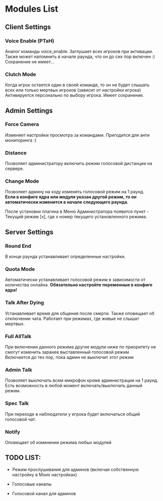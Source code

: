 # Modules List

## Client Settings
### Voice Enable (PTaH)
Аналог команды voice_enable. Заглушает всех игроков при активации. Также может напомнить в начале раунда, что он до сих пор включен :)<br>
Сохранение не имеет...

### Clutch Mode
Когда игрок остается один в своей команде, то он не будет слышать всех или только мертвых игроков (зависит от настройки игрока)<br>
Активируется персонально по выбору игрока. Имеет сохранение.

## Admin Settings
### Force Camera
Изменяет настройки просмотра за командами. Пригодится для анти мониторинга :)

### Distance
Позволяет администратору включить режим голосовой дистанции на сервере.

### Change Mode
Позволяет админу на ходу изменять голосовой режим на 1 раунд.<br>
**Если в конфиге ядра или модуля указан другой режим, то он автоматически изменится в начале следующего раунда.**

После установки плагина в Меню Администратора появится пункт - Текущий режим [x], где x номер текущего установленного режима.

## Server Settings
### Round End
В конце раунда устанавливает определенные настройки.

### Quota Mode
Автоматически устанавливает голосовой режим в зависимости от количества онлайна.
**Обязательно настройте переменные в конфиге ядра!**

### Talk After Dying
Устанавливает время для общения после смерти. Также оповещает об отключении чата. Работает при режимах, где живые не слышат мертвых.

### Full AllTalk
При включении данного режима другие модули ниже по приоритету не смогут изменить заранее выставленный голосовой режим<br>
Включается до тех пор, пока админ не выключит этот режим

### Admin Talk
Позволяет выключать всем микрофон кроме администрации на 1 раунд. Есть возможность в любой момент включать/выключать данный режим.

### Spec Talk   
При переходе в наблюдатели у игрока будет включаться общий голосовой чат.

### Notify  
Оповещает об изменении режима любых модулей

## TODO LIST:
- Режим прослушивания для админов (включая собственную настройку в Моих настройках)

- Голосовые каналы
- Голосовой канал для админов